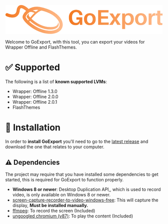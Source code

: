 <p align="center">
  <img src="assets/logo.webp" alt="Logo">
</p>

Welcome to GoExport, with this tool, you can export your videos for Wrapper Offline and FlashThemes.

# ✅ Supported
The following is a list of **known supported LVMs**:
- Wrapper: Offline 1.3.0
- Wrapper: Offline 2.0.0
- Wrapper: Offline 2.0.1
- FlashThemes

# 📂 Installation
In order to **install GoExport** you'll need to go to the [latest release](https://github.com/GoExport/GoExport/releases/latest) and download the one that relates to your computer.

## ⚠️ Dependencies
The project may require that you have installed some dependencies to get started, this is required for GoExport to function properly.
- **Windows 8 or newer**: Desktop Duplication API,, which is used to record video, is only available on Windows 8 or newer.
- [screen-capture-recorder-to-video-windows-free](https://github.com/rdp/screen-capture-recorder-to-video-windows-free/releases/latest): This will capture the display, **Must be installed manually.**
- [ffmpeg](https://www.gyan.dev/ffmpeg/builds/ffmpeg-git-essentials.7z): To record the screen (Included)
- [ungoogled chromium (v87)](https://ungoogled-software.github.io/ungoogled-chromium-binaries/releases/windows/64bit/87.0.4280.141-1): To play the content (Included)
